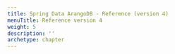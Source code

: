 ```yaml
---
title: Spring Data ArangoDB - Reference (version 4)
menuTitle: Reference version 4
weight: 5
description: ''
archetype: chapter
---
```


